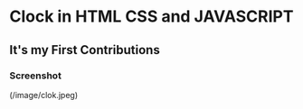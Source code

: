 # Clock in HTML CSS and JAVASCRIPT 

## It's my First Contributions

### Screenshot
(/image/clok.jpeg)